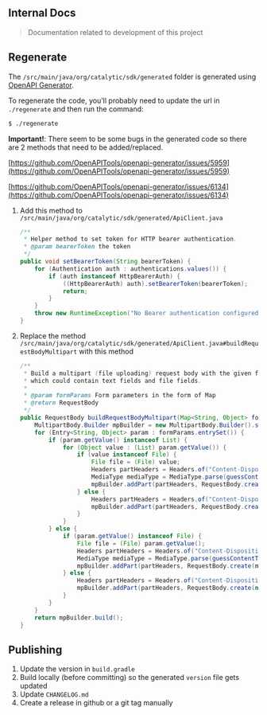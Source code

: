 ## Internal Docs
> Documentation related to development of this project

## Regenerate

The `/src/main/java/org/catalytic/sdk/generated` folder is generated using [OpenAPI Generator](https://openapi-generator.tech).

To regenerate the code, you'll probably need to update the url in `./regenerate` and then run the command:

```sh
$ ./regenerate
```

**Important!**: There seem to be some bugs in the generated code so there are 2 methods that need to be added/replaced.

[https://github.com/OpenAPITools/openapi-generator/issues/5959](https://github.com/OpenAPITools/openapi-generator/issues/5959)

[https://github.com/OpenAPITools/openapi-generator/issues/6134](https://github.com/OpenAPITools/openapi-generator/issues/6134)

1. Add this method to `/src/main/java/org/catalytic/sdk/generated/ApiClient.java`
	
	```java
	/**
     * Helper method to set token for HTTP bearer authentication.
     * @param bearerToken the token
     */
    public void setBearerToken(String bearerToken) {
        for (Authentication auth : authentications.values()) {
            if (auth instanceof HttpBearerAuth) {
                ((HttpBearerAuth) auth).setBearerToken(bearerToken);
                return;
            }
        }
        throw new RuntimeException("No Bearer authentication configured!");
    }
	```
2. Replace the method `/src/main/java/org/catalytic/sdk/generated/ApiClient.java#buildRequestBodyMultipart` with this method

	```java
	/**
     * Build a multipart (file uploading) request body with the given form parameters,
     * which could contain text fields and file fields.
     *
     * @param formParams Form parameters in the form of Map
     * @return RequestBody
     */
    public RequestBody buildRequestBodyMultipart(Map<String, Object> formParams) {
        MultipartBody.Builder mpBuilder = new MultipartBody.Builder().setType(MultipartBody.FORM);
        for (Entry<String, Object> param : formParams.entrySet()) {
            if (param.getValue() instanceof List) {
                for (Object value : (List) param.getValue()) {
                    if (value instanceof File) {
                        File file = (File) value;
                        Headers partHeaders = Headers.of("Content-Disposition", "form-data; name=\"" + param.getKey() + "\"; filename=\"" + file.getName() + "\"");
                        MediaType mediaType = MediaType.parse(guessContentTypeFromFile(file));
                        mpBuilder.addPart(partHeaders, RequestBody.create(mediaType, file));
                    } else {
                        Headers partHeaders = Headers.of("Content-Disposition", "form-data; name=\"" + param.getKey() + "\"");
                        mpBuilder.addPart(partHeaders, RequestBody.create(null, parameterToString(param.getValue())));
                    }
                }
            } else {
                if (param.getValue() instanceof File) {
                    File file = (File) param.getValue();
                    Headers partHeaders = Headers.of("Content-Disposition", "form-data; name=\"" + param.getKey() + "\"; filename=\"" + file.getName() + "\"");
                    MediaType mediaType = MediaType.parse(guessContentTypeFromFile(file));
                    mpBuilder.addPart(partHeaders, RequestBody.create(mediaType, file));
                } else {
                    Headers partHeaders = Headers.of("Content-Disposition", "form-data; name=\"" + param.getKey() + "\"");
                    mpBuilder.addPart(partHeaders, RequestBody.create(null, parameterToString(param.getValue())));
                }
            }
        }
        return mpBuilder.build();
    }
    ```

## Publishing

1. Update the version in `build.gradle`
2. Build locally (before committing) so the generated `version` file gets updated
2. Update `CHANGELOG.md`
3. Create a release in github or a git tag manually
